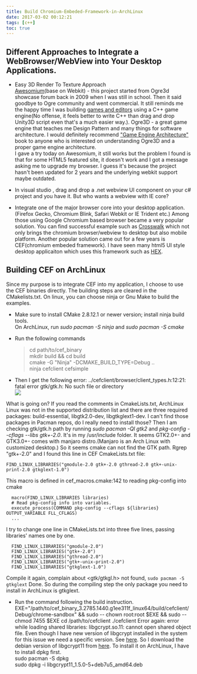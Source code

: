 ```yaml
---
title: Build Chromium-Embeded-Framework-in-ArchLinux
date: 2017-03-02 00:12:21
tags: [c++]
toc: true
---
```

## Different Approaches to Integrate a WebBrowser/WebView into Your Desktop Applications.  

* Easy 3D Render To Texture Approach  
[Awesomium](http://www.awesomium.com)(base on Webkit) - this project started from Ogre3d showcase forum back in 2009 when I was still in school. Then it said goodbye to Ogre community and went commercial. It still reminds me the happy time I was building [games and editors](http://youchaosdevelopment.blogspot.com/2009/02/world-of-champloo.html) using a C++ game engine(No offense, it feels better to write C++ than drag and drop Unity3D script even that's a much easier way.). Ogre3D - a great game engine that teaches me Design Pattern and many things for software architecture. I would definitely recommend ["Game Engine Architecture"](https://www.amazon.com/Engine-Architecture-Second-Jason-Gregory/dp/1466560010) book to anyone who is interested on understanding Ogre3D and a proper game engine architecture.  
I gave a try today on Awesomium, it still works but the problem I found is that for some HTML5 featured site, it doesn't work and I got a message asking me to upgrade my browser. I guess it's because the project hasn't been updated for 2 years and the underlying webkit support maybe outdated.  

* In visual studio , drag and drop a .net webview UI component on your c# project and you have it. But who wants a webview with IE core?  

* Integrate one of the major browser core into your desktop application. (Firefox Gecko, Chromium Blink, Safari Webkit or IE Trident etc.) Among those using Google Chromium based browser became a very popular solution. You can find successful example such as [Crosswalk](https://crosswalk-project.org/documentation/about/demos.html) which not only brings the chromium browser/webview to desktop but also mobile platform.
Another popular solution came out for a few years is CEF(chromium embeded framework). I have seen many html5 UI style desktop applicaiton which uses this framework such as [HEX](https://github.com/netease-youdao/hex).

## Building CEF on ArchLinux  
Since my purpose is to integrate CEF into my application, I choose to use the CEF binaries directly.
The building steps are cleared in the CMakelists.txt. On linux, you can choose ninja or Gnu Make to build the examples.  

* Make sure to install CMake 2.8.12.1 or newer version; install ninja build tools.  
  On ArchLinux, run  *sudo pacman -S ninja* and *sudo pacman -S cmake*  
  
* Run the following commands  
  > cd path/to/cef_binary  
  > mkdir build && cd build  
  > cmake -G "Ninja" -DCMAKE_BUILD_TYPE=Debug ..  
  > ninja cefclient cefsimple  

* Then I get the following error:
  ../cefclient/browser/client_types.h:12:21: fatal error gtk/gtk.h: No such file or directory  
![]("/images/gtkerror.png")

What is going on? If you read the comments in CmakeLists.txt, ArchLinux Linux was not in the supported distribution list and there are three required packages: build-essential, libgtk2.0-dev, libgtkglext1-dev. I can't find those packages in Pacman repos, do I really need to install those? 
Then I am checking gtk/gtk.h path by running *sudo pacman -Ql gtk2* and *pkg-config --cflags --libs gtk+-2.0*. It's in my /usr/include folder. It seems GTK2.0+- and GTK3.0+- comes with manjaro distro.(Manjaro is an Arch Linux with customized desktop.) So it seems cmake can not find the GTK path. Rgrep "gtk+-2.0" and I found this line in CEF CmakeLists.txt file:  

``` FIND_LINUX_LIBRARIES("gmodule-2.0 gtk+-2.0 gthread-2.0 gtk+-unix-print-2.0 gtkglext-1.0") ```  

This macro is defined in cef_macros.cmake:142 to reading pkg-config into cmake
```
  macro(FIND_LINUX_LIBRARIES libraries)
  # Read pkg-config info into variables.
  execute_process(COMMAND pkg-config --cflags ${libraries} OUTPUT_VARIABLE FLL_CFLAGS)
  ...
```
I try to change one line in CMakeLists.txt into three five lines, passing libraries' names one by one.
```
  FIND_LINUX_LIBRARIES("gmodule-2.0")
  FIND_LINUX_LIBRARIES("gtk+-2.0")
  FIND_LINUX_LIBRARIES("gthread-2.0")
  FIND_LINUX_LIBRARIES("gtk+-unix-print-2.0")
  FIND_LINUX_LIBRARIES("gtkglext-1.0")
```
Compile it again, complain about <gtk/gtkgl.h> not found, ```sudo pacman -S gtkglext```
Done. So during the compiling step the only package you need to install in ArchLinux is gtkglext.
* Run the command following the build instruction.
EXE="/path/to/cef_binary_3.2785.1440.g1ee311f_linux64/build/cefclient/Debug/chrome-sandbox" && sudo -- chown root:root $EXE && sudo -- chmod 7455 $EXE
cd /path/to/cefclient
./cefclient
Error again: error while loading shared libraries: libgcrypt.so.11: cannot open shared object file.
Even though I have new version of libgcrypt installed in the system for this issue we need a specific version. See [here](https://bitbucket.org/chromiumembedded/cef/issues/1907/branch-2704-fails-build-on-ubuntu-1604).
So I download the debian version of libgcrypt11 from [here](https://packages.debian.org/wheezy/amd64/libgcrypt11/download).
To install it on ArchLinux, I have to install dpkg first.  
sudo pacman -S dpkg  
sudo dpkg -i libgcrypt11_1.5.0-5+deb7u5_amd64.deb




  
  
  


